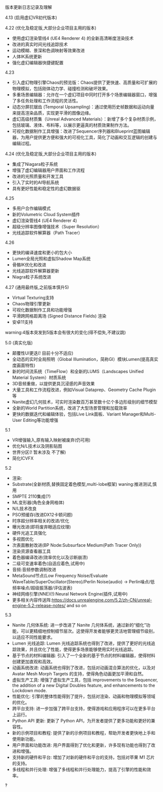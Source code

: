 版本更新日志记录及理解

4.13 (启用虚幻VR初代版本)

4.22 (优化及稳定版,大部分企业项目主用的版本)
- 使用虚幻渲染管线4 (UE4 Renderer 4) 的全新高清晰度渲染技术
- 改进的真实时间光线追踪技术
- 运动模糊、景深和色调映射等效果改进
- 人体IK系统更新
- 强化虚幻编辑器快捷键配置

4.23
- 引入虚幻物理引擎Chaos的预览版：Chaos提供了更快速、高质量和可扩展的物理模拟，包括刚体动力学、碰撞检测和破坏效果。
- 多重场景编辑器：允许在一个虚幻项目中同时打开多个场景编辑器窗口，增强了多任务处理和工作流程的灵活性。
- 动态分屏抗锯齿 (Temporal Upsampling)：通过使用历史帧数据和运动向量来提高渲染品质，实现更平滑的图像边缘。
- 虚幻高级材质集（Unreal Advanced Materials）：新增了多个复杂材质示例，包括玻璃、液体、布料等，以展示更逼真的材质效果制作方法。
- 可视化数据制作工具增强：改进了Sequencer序列器和Blueprint蓝图编辑器，为用户提供更方便和强大的可视化工具，简化了动画和交互逻辑的创建与编辑过程。

4.24 (优化及稳定版,大部分企业项目主用的版本)
- 集成了Niagara粒子系统
- 增强了虚幻编辑器用户界面和工作流程
- 改进的光照质量和开发工具
- 引入了实时的AI导航系统
- 具有更好性能和稳定性的虚幻数据驱

4.25
- 多用户合作编辑模式
- 新的Volumetric Cloud System插件
- 虚幻渲染管线4 (UE4 Renderer 4)
- 超级分辨率图像增强技术（Super Resolution）
- 光线追踪软件解算器（Path Tracer）

4.26
- 更快的编译速度和更小的包大小
- Lumen全局光照和虚拟Shadow Map系统
- 骨骼IK优化和改进
- 光线追踪软件解算器更新
- Niagra粒子系统改进

4.27 (通用最终版,之前版本慎升5)
- Virtual Texturing支持
- Chaos物理引擎更新
- 可视化数据制作工具和功能增强
- 平滑跨网格距离场 (Signed Distance Fields) 渲染
- 安卓11支持

warning:4版本突发到5版本会有很大的变化(得不偿失,不建议跳)

5.0 (真实化版)
- 颠覆性UI更迭(! 目前十分不适应)
- 全动态的实时全局照明（Global Illumination，简称GI）模块Lumen(提高真实度画面特性)
- 新的时间流系统（TimeFlow）和全新的LUMS（Landscapes Unified Material System）材质系统
- 3D音频重做，以提供更具沉浸感的声音效果
- 大量工具和工作流程改进，例如Visual Dataprep、Geometry Cache Plugin等
- Nanite虚幻几何技术，可实时渲染数百万甚至数十亿个多边形级别的细节模型
- 全新的World Partition系统，改进了大型场景管理和加载效率
- 更快的数据迭代和编辑体验，包括Live Link面板、Variant Manager和Multi-User Editing等功能增强

5.1 
- VR增强输入,原有输入映射被废弃(仍可用)
- 优化N/L技术以及阴影贴图
- 世界分区(! 暂未涉及 不了解)
- 简化ICVFX

5.2 
- 渲染:
- Substrate(全新材质,替换固定着色模型,multi-lobe框架) waning:推进测试,慎用
- SMPTE 2110集成(?)
- ML变形器(角色全身网格体)
- N/L技术改良
- PSO预缓存(改进DX12卡顿问题)
- 时序超分辨率相关的改进/优化
- 曝光改进(即将废弃眼适应纹理)
- 硬件光追工具强化
- 多视图优化
- 次表面散射改进(BP Node:Subsurface Medium(Path Tracer Only))
- 渲染资源查看器工具
- 着色器编译改进(效率优化以及诊断崩溃)
- 二级可变速率着色(自适应着色,试用中)
- 音频:音频参数调制改进
- MetaSound节点(Low Frequency Noise/Evaluate WaveTable/SuperOscillator(Stereo)/Perlin Noise(audio) -> Perlin噪点/低频率噪点/超级振荡器/评估波表)
- 神经网络引擎(NNE)(!):Neural Network Engine(插件,试用中)
- 更多相关内容传送阵:https://docs.unrealengine.com/5.2/zh-CN/unreal-engine-5.2-release-notes/
and so on

5.3

- Nanite 几何体系统: 进一步改进了 Nanite 几何体系统，通过新的“细化”功能，可以更精细地控制细节层次。这使得开发者能够更灵活地管理细节级别，以适应不同性能要求。
- Lumen 光线追踪: Lumen 光线追踪系统也得到了改进，提供了更好的光线追踪效果，并且优化了性能，使得更多场景能够使用实时光线追踪。
- 基于节点的材料编辑器: 引入了一个全新的基于节点的材料编辑器，使得材料创建更加直观和高效。
- 动画系统改进: 动画系统也得到了改进，包括对动画混合算法的优化，以及对 Avatar Mesh Morph Targets 的支持，使得角色动画更加平滑和自然。
- 虚拟生产工具: 增强了虚拟生产工具，包括 improvements to the Sequencer, the addition of a new Digital Doubles feature, and enhancements to the Lockdown mode.
- 性能优化: 引擎的整体性能得到了提升，包括对渲染、动画和物理模拟等领域的优化。
- 跨平台支持: 进一步加强了跨平台支持，使得游戏和应用程序可以在更多平台上运行。
- Python API 更新: 更新了 Python API，为开发者提供了更多功能和更好的兼容性。
- 新的示例项目和教程: 提供了新的示例项目和教程，帮助开发者更快地上手和使用新功能。
- 用户界面和功能改进: 用户界面得到了优化和更新，许多现有功能也得到了改进和增强。
- 支持新的硬件和平台: 增加了对新的硬件和平台的支持，包括对苹果 M1 芯片的支持。
- 多线程和并行处理: 增强了多线程和并行处理能力，提高了引擎的性能和效率。

‽
